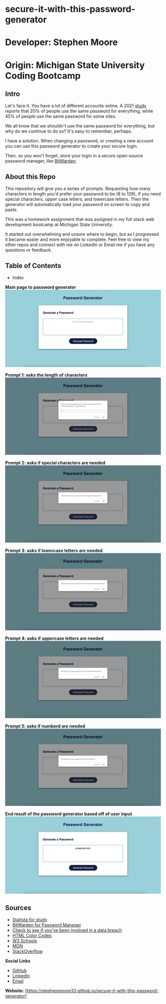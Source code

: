 # secure-it-with-this-password-generator
# Developer: Stephen Moore
# Origin: Michigan State University Coding Bootcamp

## Intro
Let's face it. You have a lot of different accounts online. A 2021 [study](https://www.statista.com/statistics/763091/us-use-of-same-online-passwords/)  reports that 20% of people use the same password for everything, while 45% of people use the same password for some sites.

We all know that we shouldn't use the same password for everything, but why do we continue to do so? It's easy to remember, perhaps.

I have a solution. When changing a password, or creating a new account you can use this password generator to create your secure login. 

Then, so you won't forget, store your login in a secure open-source password manager, like [BitWarden](https://bitwarden.com).

## About this Repo
This repository will give you a series of prompts. Requesting how many characters in length you'd prefer your password to be (8 to 128), if you need special characters, upper case letters, and lowercase letters. Then the generator will automatically load your password on screen to copy and paste. 

This was a homework assignment that was assigned in my full stack web development bootcamp at Michigan State University.

It started out overwhelming and unsure where to begin, but as I progressed it became easier and more enjoyable to complete. Feel free to view my other repos and connect with me on LinkedIn or Email me if you have any questions or feedback.

## Table of Contents
- Index

**Main page to password generator**
![Home page](assets/images/1.png)

**Prompt 1: asks the length of characters**
![Prompt #1](assets/images/2.png)

**Prompt 2: asks if special characters are needed**
![Prompt #2](assets/images/3.png)

**Prompt 3: asks if lowercase letters are needed**
![Prompt #3](assets/images/4.png)

**Prompt 4: asks if uppercase letters are needed**
![Prompt #4](assets/images/5.png)

**Prompt 5: asks if numberd are needed**
![Prompt #5](assets/images/6.png)

**End result of the password generator based off of user input**
![End Result](assets/images/7.png)

## Sources
- [Statista for study](https://www.statista.com/statistics/763091/us-use-of-same-online-passwords/)
- [BitWarden for Password Manager](https://bitwarden.com)
- [Check to see if you've been involved in a data breach](https://haveibeenpwned.com)
- [HTML Color Codes](https://htmlcolorcodes.com/color-picker/)
- [W3 Schools](https://www.w3schools.com)
- [MDN](https://developer.mozilla.org/en-US/)
- [StackOverflow](https://stackoverflow.com)



**Social Links**
- [GitHub](https://github.com/stephenmoore33)
- [LinkedIn](https://www.linkedin.com/in/smoore320/)
- [Email](mailto:stephenmoore33@outlook.com)

**Website:**
[https://stephenmoore33.github.io/secure-it-with-this-password-generator]
